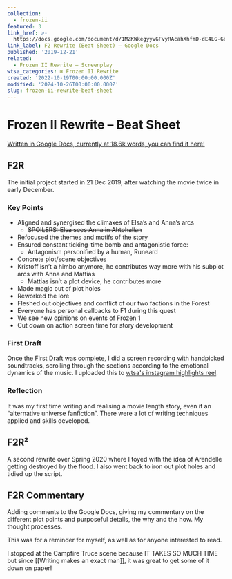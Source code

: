 ```yaml
---
collection:
  - frozen-ii
featured: 3
link_href: >-
  https://docs.google.com/document/d/1MZKWkegyyvGFvyRAcahXhfmD-dE4LG-GbGaRsCyl7-s/edit?usp=sharing
link_label: F2 Rewrite (Beat Sheet) – Google Docs
published: '2019-12-21'
related:
  - Frozen II Rewrite – Screenplay
wtsa_categories: ❄️ Frozen II Rewrite
created: '2022-10-19T00:00:00.000Z'
modified: '2024-10-26T00:00:00.000Z'
slug: frozen-ii-rewrite-beat-sheet
---
```

# Frozen II Rewrite – Beat Sheet

[Written in Google Docs, currently at 18.6k words, you can find it here!](https://docs.google.com/document/d/1MZKWkegyyvGFvyRAcahXhfmD-dE4LG-GbGaRsCyl7-s/edit?usp=sharing)

## F2R

The initial project started in 21 Dec 2019, after watching the movie twice in early December.

### Key Points

- Aligned and synergised the climaxes of Elsa’s and Anna’s arcs
	- ~~SPOILERS: Elsa sees Anna in Ahtohallan~~
- Refocused the themes and motifs of the story
- Ensured constant ticking-time bomb and antagonistic force:
	- Antagonism personified by a human, Runeard
- Concrete plot/scene objectives
- Kristoff isn’t a himbo anymore, he contributes way more with his subplot arcs with Anna and Mattias
	- Mattias isn’t a plot device, he contributes more
- Made magic out of plot holes
- Reworked the lore
- Fleshed out objectives and conflict of our two factions in the Forest
- Everyone has personal callbacks to F1 during this quest
- We see new opinions on events of Frozen 1
- Cut down on action screen time for story development

### First Draft

Once the First Draft was complete, I did a screen recording with handpicked soundtracks, scrolling through the sections according to the emotional dynamics of the music. I uploaded this to [wtsa's instagram highlights reel](https://www.instagram.com/whatsthestoryabout/).

### Reflection

It was my first time writing and realising a movie length story, even if an “alternative universe fanfiction”. There were a lot of writing techniques applied and skills developed.

## F2R²

A second rewrite over Spring 2020 where I toyed with the idea of Arendelle getting destroyed by the flood. I also went back to iron out plot holes and tidied up the script.

## F2R Commentary

Adding comments to the Google Docs, giving my commentary on the different plot points and purposeful details, the why and the how. My thought processes.

This was for a reminder for myself, as well as for anyone interested to read.

I stopped at the Campfire Truce scene because IT TAKES SO MUCH TIME but since [[Writing makes an exact man]], it was great to get some of it down on paper!
